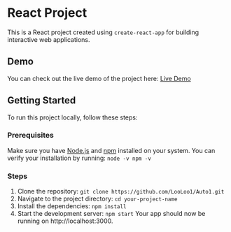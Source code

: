 # React Project
This is a React project created using `create-react-app` for building interactive web applications.

## Demo 
You can check out the live demo of the project here: [Live Demo](https://auto1-bape.vercel.app)
## Getting Started
To run this project locally, follow these steps:
### Prerequisites
Make sure you have [Node.js](https://nodejs.org/) and [npm](https://npmjs.com/) installed on your system. You can verify your installation by running:
`node -v npm -v`

### Steps
1. Clone the repository:
`git clone https://github.com/LooLoo1/Auto1.git`
2. Navigate to the project directory:
`cd your-project-name`
3. Install the dependencies:
`npm install`
4. Start the development server:
`npm start`
Your app should now be running on http://localhost:3000.